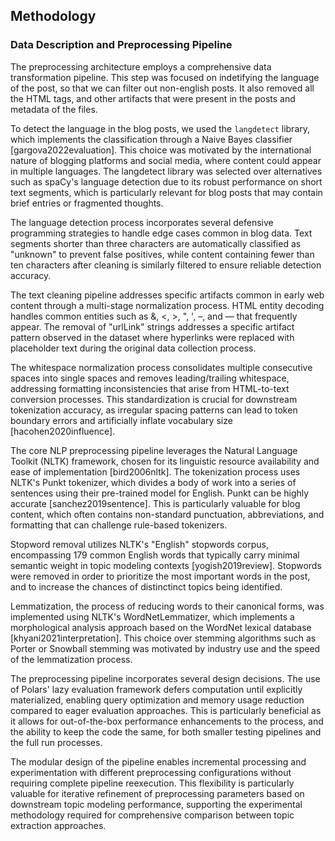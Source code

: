 ## Methodology

### Data Description and Preprocessing Pipeline

The preprocessing architecture employs a comprehensive data transformation pipeline. This step was focused on indetifying the language of the post, so that we can filter out non-english posts. It also removed all the HTML tags, and other artifacts that were present in the posts and metadata of the files.

To detect the language in the blog posts, we used the `langdetect` library, which implements the  classification through a Naive Bayes classifier [gargova2022evaluation]. This choice was motivated by the international nature of blogging platforms and social media, where content could appear in multiple languages. The langdetect library was selected over alternatives such as spaCy's language detection due to its robust performance on short text segments, which is particularly relevant for blog posts that may contain brief entries or fragmented thoughts.

The language detection process incorporates several defensive programming strategies to handle edge cases common in blog data. Text segments shorter than three characters are automatically classified as "unknown" to prevent false positives, while content containing fewer than ten characters after cleaning is similarly filtered to ensure reliable detection accuracy. 

The text cleaning pipeline addresses specific artifacts common in early web content through a multi-stage normalization process. HTML entity decoding handles common entities such as &amp;, &lt;, &gt;, &quot;, &#39;, &ndash;, and &mdash; that frequently appear. The removal of "urlLink" strings addresses a specific artifact pattern observed in the dataset where hyperlinks were replaced with placeholder text during the original data collection process.

The whitespace normalization process consolidates multiple consecutive spaces into single spaces and removes leading/trailing whitespace, addressing formatting inconsistencies that arise from HTML-to-text conversion processes. This standardization is crucial for downstream tokenization accuracy, as irregular spacing patterns can lead to token boundary errors and artificially inflate vocabulary size [hacohen2020influence].

The core NLP preprocessing pipeline leverages the Natural Language Toolkit (NLTK) framework, chosen for its linguistic resource availability and ease of implementation [bird2006nltk]. The tokenization process uses NLTK's Punkt tokenizer, which divides a body of work into a series of sentences using their pre-trained model for English. Punkt can be highly accurate [sanchez2019sentence]. This is particularly valuable for blog content, which often contains non-standard punctuation, abbreviations, and formatting that can challenge rule-based tokenizers.

Stopword removal utilizes NLTK's "English" stopwords corpus, encompassing 179 common English words that typically carry minimal semantic weight in topic modeling contexts [yogish2019review]. Stopwords were removed in order to prioritize the most important words in the post, and to increase the chances of distinctinct topics being identified.

Lemmatization, the process of reducing words to their canonical forms, was implemented using NLTK's WordNetLemmatizer, which implements a morphological analysis approach based on the WordNet lexical database [khyani2021interpretation]. This choice over stemming algorithms such as Porter or Snowball stemming was motivated by industry use and the speed of the lemmatization process.

The preprocessing pipeline incorporates several design decisions. The use of Polars' lazy evaluation framework defers computation until explicitly materialized, enabling query optimization and memory usage reduction compared to eager evaluation approaches. This is particularly beneficial as it allows for out-of-the-box performance enhancements to the process, and the ability to keep the code the same, for both smaller testing pipelines and the full run processes.

The modular design of the pipeline enables incremental processing and experimentation with different preprocessing configurations without requiring complete pipeline reexecution. This flexibility is particularly valuable for iterative refinement of preprocessing parameters based on downstream topic modeling performance, supporting the experimental methodology required for comprehensive comparison between topic extraction approaches.
